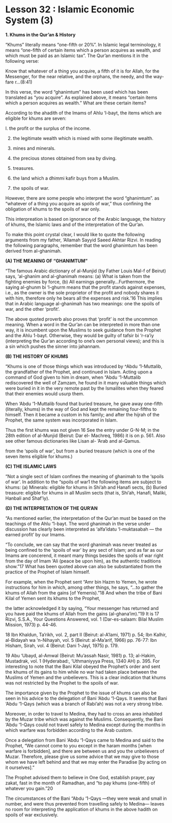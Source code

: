 Lesson 32 : Islamic Economic System (3)
=======================================

**1. Khums in the Qur’an & History**

“Khums” literally means “one-fifth or 20%”. In Islamic legal
terminology, it means “one-fifth of certain items which a person
acquires as wealth, and which must be paid as an Islamic tax”. The
Qur’an mentions it in the following verse:

Know that whatever of a thing you acquire, a fifth of it is for Allah,
for the Messenger, for the near relative, and the orphans, the needy,
and the way-fare r...(8:41)

In this verse, the word “ghanimtum” has been used which has been
translated as “you acquire”. As explained above, it means “certain items
which a person acquires as wealth.” What are these certain items?

According to the ahadith of the Imams of Ahlu ‘l-bayt, the items which
are eligible for khums are seven:

I. the profit or the surplus of the income.

2. the legitimate wealth which is mixed with some illegitimate
wealth.

3. mines and minerals.

4. the precious stones obtained from sea by diving.

5. treasures.

6. the land which a dhimmi kafir buys from a Muslim.


7. the spoils of war.

However, there are some people who interpret the word “ghanimtum”. as
“whatever of a thing you acquire as spoils of war,” thus confining the
obligation of khums to the spoils of war only.

This interpreation is based on ignorance of the Arabic language, the
history of khums, the Islamic laws and of the interpretation of the
Qur’an.

To make this point crystal clear, I would like to quote the following
arguments from my father, ‘Allamah Sayyid Saeed Akhtar Rizvi. In reading
the following paragraphs, remember that the word ghanimtum has been
derived from al-ghanimah.

**(A) THE MEANING OF “GHANIMTUM”**

“The famous Arabic dictionary of al-Munjid (by Father Louis Mal-f of
Beirut) says, ‘al-ghanim and al-ghanimah means: (a) What is taken from
the fighting enemies by force, (b) All earnings generally...Furthermore,
the saying al-ghunm bi ‘l-ghurm means that the profit stands against
expenses, i.e., as the owner is the sole proprietor of the profit and
nobody shares it with him, therefore only he bears all the expenses and
risk.’16 This implies that in Arabic language al-ghanimah has two
meanings: one the spoils of war, and the other ‘profit’.

The above quoted proverb also proves that ‘profit’ is not the uncommon
meaning. When a word in the Qur’an can be interpreted in more than one
way, it is incumbent upon the Muslims to seek guidance from the Prophet
and the Ahlu 1-bayt. Otherwise, they would be guilty of tafsir bi
‘r-ra’iy (interpreting the Qur’an according to one’s own personal
views); and this is a sin which pushes the sinner into jahannam.

**(B) THE HISTORY OF KHUMS**

“Khums is one of those things which was introduced by ^Abdu
‘1-Muttalib, the grandfather of the Prophet, and continued in Islam.
Acting upon a command of God given to him in dream, when “Abdu
‘1-Muttalib rediscovered the well of Zamzam, he found in it many
valuable things which were buried in it in the very remote past by the
Ismailites when they feared that their enemies would usurp them.

When ‘Abdu ‘1-Muttalib found that buried treasure, he gave away
one-fifth (literally, khums) in the way of God and kept the remaining
four-fifths to himself. Then it became a custom in his family; and after
the hijrah of the Prophet, the same system was incorporated in Islam.

Thus the first khums was not given 16 See the entry under G-N-M; in the
28th edition of al-Munjid (Beirut: Dar el- Machreq, 1986) it is on p.
561. Also see other famous dictionaries like Lisan al- ’Arab and
al-Qamus.

from the ‘spoils of war’, but from a buried treasure (which is one of
the seven items eligible for khums.)

**(C) THE ISLAMIC LAWS**

“Not a single sect of Islam confines the meaning of ghanimah to the
‘spoils of war’. In addition to the “spoils of war1 the following items
are subject to khums: (a) Minerals: eligible for khums in Shi’ah and
Hanafi sects, (b) Buried treasure: eligible for khums in all Muslim
sects (that is, Shi’ah, Hanafi, Maliki, Hanbali and Shaf’iy).

**(D) THE INTERPRETATION OF THE QUR’AN**

“As mentioned earlier, the interpretation of the Qur’an must be based
on the teachings of the Ahlu ‘1-bayt. The word ghanimah in the verse
under discussion has clearly been interpreted as ‘alfa’idatu
‘l-muktasabah — the earned profit’ by our Imams.

“To conclude, we can say that the word ghanimah was never treated as
being confined to the ‘spoils of war’ by any sect of Islam; and as far
as our Imams are concerend, it meant many things besides the spoils of
war right from the day of Imam ‘Ali (peace be upon him), as the
authentic traditions show.”17 What has been quoted above can also be
substantiated from the practice of the Prophet of Islam himself.

For example, when the Prophet sent “Amr bin Hazm to Yemen, he wrote
instructions for him in which, among other things, he says, “...to
gather the khums of Allah from the gains [of Yemenis).”18 And when the
tribe of Bani Kilal of Yemen sent its khums to the Prophet,

the latter acknowledged it by saying, “Your messenger has returned and
you have paid the khums of Allah from the gains (al-ghana’im).”19 It is
17 Rizvi, S.S.A., Your Questions Answered, vol. 1 (Dar-es-salaam: Bilal
Muslim Mission, 1973) p. 44-46.

18 Ibn Khaldun, Ta’rikh, vol. 2, part II (Beirut: al-A’lami, 1971) p.
54; Ibn Kalhir, al-Bidayah wa ‘n-Nihayah, vol. 5 (Beirut: al-Ma’arif,
1966) pp. 76-77: Ibn Hisham, Sirah, vol. 4 (Beirut: Dani 1-Jayl, 1975)
p. 179.

19 Abu ‘Ubayd, al-Amwal (Beirut: Mu’assah Nasir, 1981) p. 13; al-Hakim,
Mustadrak, vol. 1 (Hyderabad:, ‘Uthmaniyyya Press, 1340 AH) p. 395. For
interesting to note that the Bani Kilal obeyed the Prophet’s order and
sent the khums of its gains to him while no war had taken place between
the Muslims of Yemen and the unbelievers. This is a clear indication
that khums was not restricted by the Prophet to the spoils of war.

The importance given by the Prophet to the issue of khums can also be
seen in his advice to the delegation of Bani ‘Abdu ‘1-Qays. It seems
that Bani ‘Abdu ‘1-Qays (which was a branch of Rabi’ah) was not a very
strong tribe.

Moreover, in order to travel to Medina, they had to cross an area
inhabited by the Muzar tribe which was against the Muslims.
Consequently, the Bani ‘Abdu ‘1-Qays could not travel safely to Medina
except during the months in which warfare was forbidden according to the
Arab custom.

Once a delegation from Bani ‘Abdu ‘1-Qays came to Medina and said to
the Prophet, “We cannot come to you except in the haram months [when
warfare is forbidden], and there are between us and you the unbelievers
of Muzar. Therefore, please give us some advice that we may give to
those whom we have left behind and that we may enter the Paradise [by
acting on it ourselves].”

The Prophet advised them to believe in One God, establish prayer, pay
zakat, fast in the month of Ramadhan, and “to pay khums (one-fifth) of
whatever you gain.”20

The circumstances of the Bani “Abdu ‘1-Qays —they were weak and small
in number, and were thus prevented from travelling safely to Medina—
leaves no room for interpreting the application of khums in the above
hadith on spoils of war exclusively.


